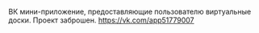 ВК мини-приложение, предоставляющие пользователю виртуальные доски. 
Проект заброшен.
https://vk.com/app51779007
